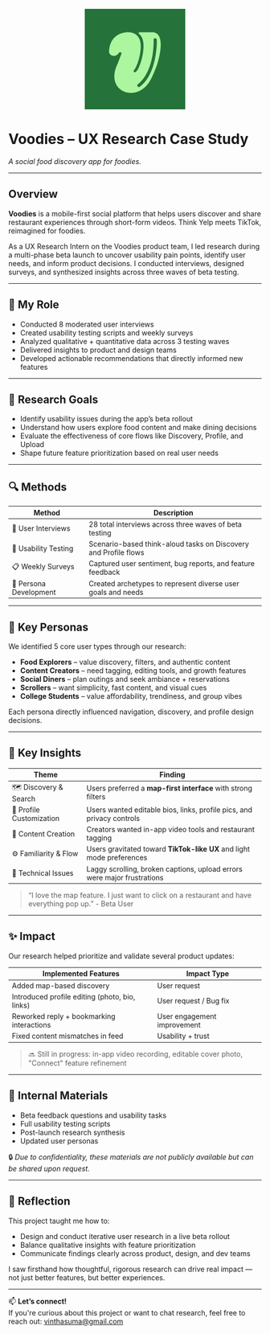 <p align="center">
  <img src="voodiesus_logo.png" alt="Voodies Logo" width="200"/>
</p>


# Voodies – UX Research Case Study
*A social food discovery app for foodies.*

---

## Overview

**Voodies** is a mobile-first social platform that helps users discover and share restaurant experiences through short-form videos. Think Yelp meets TikTok, reimagined for foodies.

As a UX Research Intern on the Voodies product team, I led research during a multi-phase beta launch to uncover usability pain points, identify user needs, and inform product decisions. I conducted interviews, designed surveys, and synthesized insights across three waves of beta testing.

---

## 🧠 My Role

- Conducted 8 moderated user interviews
- Created usability testing scripts and weekly surveys
- Analyzed qualitative + quantitative data across 3 testing waves
- Delivered insights to product and design teams
- Developed actionable recommendations that directly informed new features

---

## 🎯 Research Goals

- Identify usability issues during the app’s beta rollout  
- Understand how users explore food content and make dining decisions  
- Evaluate the effectiveness of core flows like Discovery, Profile, and Upload  
- Shape future feature prioritization based on real user needs

---

## 🔍 Methods

| Method                      | Description                                                                 |
|----------------------------|-----------------------------------------------------------------------------|
| 💬 User Interviews         | 28 total interviews across three waves of beta testing                      |
| 🧪 Usability Testing       | Scenario-based think-aloud tasks on Discovery and Profile flows             |
| 📋 Weekly Surveys          | Captured user sentiment, bug reports, and feature feedback                  |
| 🧠 Persona Development     | Created archetypes to represent diverse user goals and needs                |

---

## 👥 Key Personas

We identified 5 core user types through our research:

- **Food Explorers** – value discovery, filters, and authentic content  
- **Content Creators** – need tagging, editing tools, and growth features  
- **Social Diners** – plan outings and seek ambiance + reservations  
- **Scrollers** – want simplicity, fast content, and visual cues  
- **College Students** – value affordability, trendiness, and group vibes

Each persona directly influenced navigation, discovery, and profile design decisions.

---

## 🔑 Key Insights

| Theme                      | Finding                                                                 |
|---------------------------|-------------------------------------------------------------------------|
| 🗺️ Discovery & Search     | Users preferred a **map-first interface** with strong filters            |
| 👤 Profile Customization   | Users wanted editable bios, links, profile pics, and privacy controls   |
| 🎥 Content Creation       | Creators wanted in-app video tools and restaurant tagging               |
| ⚙️ Familiarity & Flow     | Users gravitated toward **TikTok-like UX** and light mode preferences   |
| 🐞 Technical Issues        | Laggy scrolling, broken captions, upload errors were major frustrations |

> “I love the map feature. I just want to click on a restaurant and have everything pop up.” - Beta User

---

## ✨ Impact

Our research helped prioritize and validate several product updates:

| Implemented Features                          | Impact Type                    |
|-----------------------------------------------|--------------------------------|
| Added map-based discovery                     | User request                   |
| Introduced profile editing (photo, bio, links)| User request / Bug fix         |
| Reworked reply + bookmarking interactions     | User engagement improvement    |
| Fixed content mismatches in feed              | Usability + trust              |

> 🔜 Still in progress: in-app video recording, editable cover photo, "Connect" feature refinement

---

## 📂 Internal Materials

- Beta feedback questions and usability tasks
- Full usability testing scripts
- Post-launch research synthesis
- Updated user personas

🔒 *Due to confidentiality, these materials are not publicly available but can be shared upon request.*

---

## 💬 Reflection

This project taught me how to:
- Design and conduct iterative user research in a live beta rollout
- Balance qualitative insights with feature prioritization
- Communicate findings clearly across product, design, and dev teams

I saw firsthand how thoughtful, rigorous research can drive real impact — not just better features, but better experiences.

---

📫 **Let’s connect!**  
If you're curious about this project or want to chat research, feel free to reach out: vinthasuma@gmail.com
